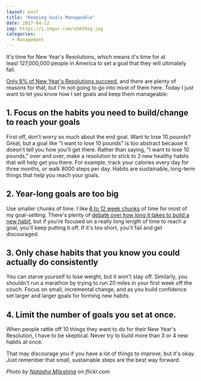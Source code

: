 ```yaml
---
layout: post
title: "Keeping Goals Manageable"
date: 2017-04-12
img: https://i.imgur.com/xhAV9iq.jpg
categories:
  - Management
---
```

It's time for New Year's Resolutions, which means it's time for at least 127,000,000 people in America to set a goal that they will ultimately fail.

[Only 8% of New Year's Resolutions succeed](http://stephenshapiro.com/interesting-new-years-resolution-statistics/), and there are plenty of reasons for that, but I'm not going to go into most of them here. Today I just want to let you know how I set goals and keep them manageable:

## 1. Focus on the habits you need to build/change to reach your goals

First off, don't worry so much about the end goal. Want to lose 10 pounds? Great, but a goal like "I want to lose 10 pounds" is too abstract because it doesn't tell you how you'll get there. Rather than saying, "I want to lose 10 pounds," over and over, make a resolution to stick to 2 new healthy habits that will help get you there. For example, track your calories every day for three months, or walk 8000 steps per day. Habits are sustainable, long-term things that help you reach your goals.

## 2. Year-long goals are too big

Use smaller chunks of time. I like [6 to 12 week chunks](http://www.fastcompany.com/3040289/why-90-day-goals-are-better-than-year-long-ones?partner) of time for most of my goal-setting. There's plenty of [debate over how long it takes to build a new habit](http://jamesclear.com/new-habit), but if you're focused on a really long length of time to reach a goal, you'll keep putting it off. If it's too short, you'll fail and get discouraged.

## 3. Only chase habits that you know you could actually do consistently

You can starve yourself to lose weight, but it won't stay off. Similarly, you shouldn't run a marathon by trying to run 20 miles in your first week off the couch. Focus on small, incremental change, and as you build confidence set larger and larger goals for forming new habits.

## 4. Limit the number of goals you set at once.

When people rattle off 10 things they want to do for their New Year's Resolution, I have to be skeptical. Never try to build more than 3 or 4 new habits at once.

That may discourage you if you have a lot of things to improve, but it's okay. Just remember that small, sustainable steps are the best way forward.

_Photo by [Natasha Mileshina](https://www.flickr.com/photos/bubbo-tubbo/ "Go to Natasha Mileshina's photostream") on flickr.com_
